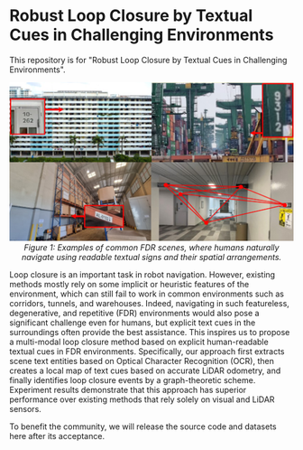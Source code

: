 # Robust Loop Closure by Textual Cues in Challenging Environments
This repository is for "Robust Loop Closure by Textual Cues in Challenging Environments".

<p align="center">
  <img src="images/front.png" alt="front image" width="600"> 
  <br>
  <em>Figure 1: Examples of common FDR scenes, where humans naturally navigate using readable textual signs and their spatial arrangements.</em>
</p>


Loop closure is an important task in robot navigation. However, existing methods mostly rely on some implicit or heuristic features of the environment, which can still fail to work in common environments such as corridors, tunnels, and warehouses. Indeed, navigating in such featureless, degenerative, and repetitive (FDR) environments would also pose a significant challenge even for humans, but explicit text cues in the surroundings often provide the best assistance.
This inspires us to propose a multi-modal loop closure method based on explicit human-readable textual cues in FDR environments. Specifically, our approach first extracts scene text entities based on Optical Character Recognition (OCR), then creates a local map of text cues based on accurate LiDAR odometry, and finally identifies loop closure events by a graph-theoretic scheme.
Experiment results demonstrate that this approach has superior performance over existing methods that rely solely on visual and LiDAR sensors.

To benefit the community, we will release the source code and datasets here after its acceptance.
